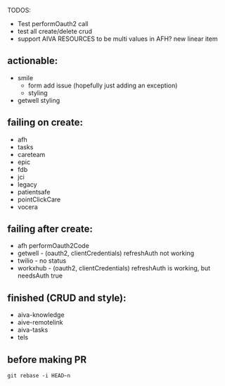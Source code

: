 TODOS:

- Test performOauth2 call
- test all create/delete crud
- support AIVA RESOURCES to be multi values in AFH? new linear item

## actionable:

- smile
  - form add issue (hopefully just adding an exception)
  - styling
- getwell styling

## failing on create:

- afh
- tasks
- careteam
- epic
- fdb
- jci
- legacy
- patientsafe
- pointClickCare
- vocera

## failing after create:

- afh performOauth2Code
- getwell - (oauth2, clientCredentials) refreshAuth not working
- twilio - no status
- workxhub - (oauth2, clientCredentials) refreshAuth is working, but needsAuth true

## finished (CRUD and style):

- aiva-knowledge
- aive-remotelink
- aiva-tasks
- tels

## before making PR

`git rebase -i HEAD~n`
